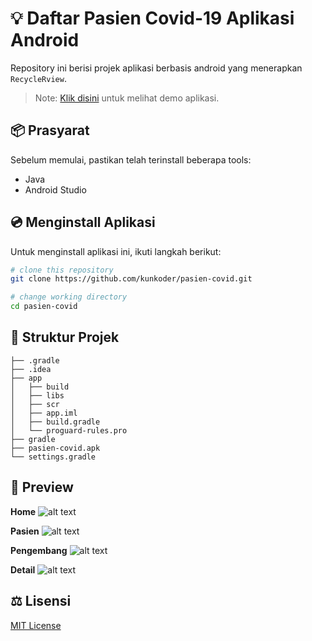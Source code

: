 # :bulb: Daftar Pasien Covid-19 Aplikasi Android

Repository ini berisi projek aplikasi berbasis android yang menerapkan `RecycleRview`.

>Note: [Klik disini](https://raw.githubusercontent.com/kunkoder/social-learning/master/pasien-covid.apk) untuk melihat demo aplikasi.

## :package: Prasyarat

Sebelum memulai, pastikan telah terinstall beberapa tools:
* Java
* Android Studio

## :cd: Menginstall Aplikasi

Untuk menginstall aplikasi ini, ikuti langkah berikut:

```bash
# clone this repository
git clone https://github.com/kunkoder/pasien-covid.git

# change working directory
cd pasien-covid
```

## :open_file_folder: Struktur Projek

```text
├── .gradle
├── .idea
├── app
│   ├── build
│   ├── libs
│   ├── scr
│   ├── app.iml
│   ├── build.gradle
│   └── proguard-rules.pro
├── gradle
├── pasien-covid.apk
└── settings.gradle
```

## :eyes: Preview

**Home**
![alt text](https://raw.githubusercontent.com/kunkoder/social-learning/master/images/preview-home.jpg)

**Pasien**
![alt text](https://raw.githubusercontent.com/kunkoder/social-learning/master/images/preview-pasien.jpg)

**Pengembang**
![alt text](https://raw.githubusercontent.com/kunkoder/social-learning/master/images/preview-pengembang.jpg)

**Detail**
![alt text](https://raw.githubusercontent.com/kunkoder/social-learning/master/images/preview-detail.jpg)

## :balance_scale: Lisensi

[MIT License](https://github.com/kunkoder/espeka/blob/main/LICENSE)
